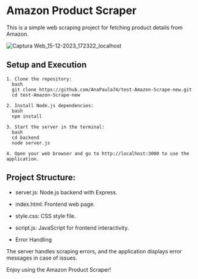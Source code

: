 # Amazon Product Scraper

This is a simple web scraping project for fetching product details from Amazon.

![Captura Web_15-12-2023_172322_localhost](https://github.com/AnaPaula74/test-Amazon-Scrape-new/assets/123080363/afcb274a-8958-46ba-9118-5fb56a1142a3)


## Setup and Execution
```
1. Clone the repository:
  bash
  git clone https://github.com/AnaPaula74/test-Amazon-Scrape-new.git
  cd test-Amazon-Scrape-new

2. Install Node.js dependencies:
  bash
  npm install

3. Start the server in the terminal:
  bash
  cd backend
  node server.js 

4. Open your web browser and go to http://localhost:3000 to use the application.
```
## Project Structure:

- server.js: Node.js backend with Express.

- index.html: Frontend web page.

- style.css: CSS style file.

- script.js: JavaScript for frontend interactivity.

- Error Handling

The server handles scraping errors, and the application displays error messages in case of issues.

Enjoy using the Amazon Product Scraper!
